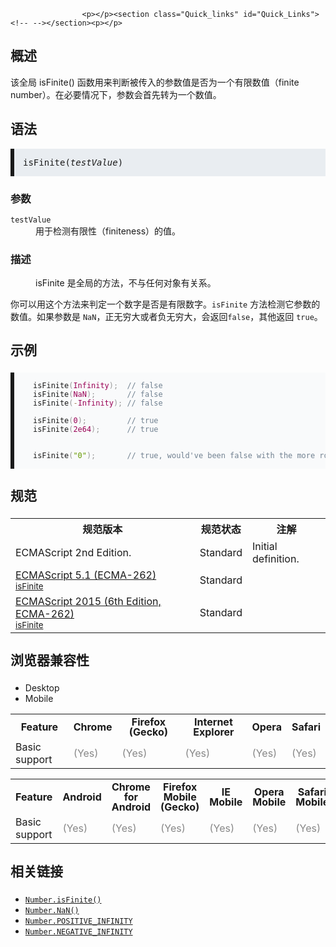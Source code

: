 
                
                  
                    <p></p><section class="Quick_links" id="Quick_Links"><!-- --></section><p></p>

<h2 name="Summary" id="Summary">&#x6982;&#x8FF0;</h2>

<p>&#x8BE5;&#x5168;&#x5C40; isFinite() &#x51FD;&#x6570;&#x7528;&#x6765;&#x5224;&#x65AD;&#x88AB;&#x4F20;&#x5165;&#x7684;&#x53C2;&#x6570;&#x503C;&#x662F;&#x5426;&#x4E3A;&#x4E00;&#x4E2A;&#x6709;&#x9650;&#x6570;&#x503C;&#xFF08;finite number&#xFF09;&#x3002;&#x5728;&#x5FC5;&#x8981;&#x60C5;&#x51B5;&#x4E0B;&#xFF0C;&#x53C2;&#x6570;&#x4F1A;&#x9996;&#x5148;&#x8F6C;&#x4E3A;&#x4E00;&#x4E2A;&#x6570;&#x503C;&#x3002;</p>

<h2 id="&#x8BED;&#x6CD5;">&#x8BED;&#x6CD5;</h2>

<pre style="margin-bottom: 0px; padding: 1em; border-left-width: 6px; border-left-style: solid; font-family: Consolas, Monaco, &apos;Andale Mono&apos;, monospace; font-size: 14px; direction: ltr; white-space: normal; text-shadow: none; background-color: rgba(212, 221, 228, 0.498039);" class="syntaxbox language-html">isFinite(<em>testValue</em>)</pre>

<h3 name="Parameters" id="Parameters">&#x53C2;&#x6570;</h3>

<dl>
 <dt><code>testValue</code></dt>
 <dd>&#x7528;&#x4E8E;&#x68C0;&#x6D4B;&#x6709;&#x9650;&#x6027;&#xFF08;finiteness&#xFF09;&#x7684;&#x503C;&#x3002;</dd>
</dl>

<h3 name="Description" id="Description">&#x63CF;&#x8FF0;</h3>

<dl>
 <dd>isFinite &#x662F;&#x5168;&#x5C40;&#x7684;&#x65B9;&#x6CD5;&#xFF0C;&#x4E0D;&#x4E0E;&#x4EFB;&#x4F55;&#x5BF9;&#x8C61;&#x6709;&#x5173;&#x7CFB;&#x3002;</dd>
</dl>

<p>&#x4F60;&#x53EF;&#x4EE5;&#x7528;&#x8FD9;&#x4E2A;&#x65B9;&#x6CD5;&#x6765;&#x5224;&#x5B9A;&#x4E00;&#x4E2A;&#x6570;&#x5B57;&#x662F;&#x5426;&#x662F;&#x6709;&#x9650;&#x6570;&#x5B57;&#x3002;<code>isFinite</code> &#x65B9;&#x6CD5;&#x68C0;&#x6D4B;&#x5B83;&#x53C2;&#x6570;&#x7684;&#x6570;&#x503C;&#x3002;&#x5982;&#x679C;&#x53C2;&#x6570;&#x662F; <code>NaN</code>&#xFF0C;&#x6B63;&#x65E0;&#x7A77;&#x5927;&#x6216;&#x8005;&#x8D1F;&#x65E0;&#x7A77;&#x5927;&#xFF0C;&#x4F1A;&#x8FD4;&#x56DE;<code>false</code>&#xFF0C;&#x5176;&#x4ED6;&#x8FD4;&#x56DE; <code>true</code>&#x3002;</p>

<h2 style="margin-bottom: 20px; line-height: 30px;" name="Examples" id="Examples">&#x793A;&#x4F8B;</h2>

<pre style="padding: 1em 0px 1em 30px; border-left-width: 6px; border-left-style: solid; font-family: Consolas, Monaco, &apos;Andale Mono&apos;, monospace; font-size: 14px; direction: ltr; white-space: normal; text-shadow: none; background-color: rgba(234, 239, 242, 0.247059);" class="brush: js  language-js"><code style="font-family: Consolas, Monaco, &apos;Andale Mono&apos;, monospace; direction: ltr; white-space: pre; color: inherit; text-shadow: none;" class="language-js"><span class="function token">isFinite<span style="color: rgb(153, 153, 153);" class="punctuation token">(</span></span><span style="color: rgb(153, 0, 85);" class="number token">Infinity</span><span style="color: rgb(153, 153, 153);" class="punctuation token">)</span><span style="color: rgb(153, 153, 153);" class="punctuation token">;</span> <span style="color: rgb(112, 128, 144); display: inherit;" class="comment token"> // false
</span><span class="function token">isFinite<span style="color: rgb(153, 153, 153);" class="punctuation token">(</span></span><span style="color: rgb(153, 0, 85);" class="number token">NaN</span><span style="color: rgb(153, 153, 153);" class="punctuation token">)</span><span style="color: rgb(153, 153, 153);" class="punctuation token">;</span>      <span style="color: rgb(112, 128, 144); display: inherit;" class="comment token"> // false
</span><span class="function token">isFinite<span style="color: rgb(153, 153, 153);" class="punctuation token">(</span></span><span style="background: rgba(255, 255, 255, 0.498039); color: rgb(166, 127, 89);" class="operator token">-</span><span style="color: rgb(153, 0, 85);" class="number token">Infinity</span><span style="color: rgb(153, 153, 153);" class="punctuation token">)</span><span style="color: rgb(153, 153, 153);" class="punctuation token">;</span><span style="color: rgb(112, 128, 144); display: inherit;" class="comment token"> // false
</span>
<span class="function token">isFinite<span style="color: rgb(153, 153, 153);" class="punctuation token">(</span></span><span style="color: rgb(153, 0, 85);" class="number token">0</span><span style="color: rgb(153, 153, 153);" class="punctuation token">)</span><span style="color: rgb(153, 153, 153);" class="punctuation token">;</span>        <span style="color: rgb(112, 128, 144); display: inherit;" class="comment token"> // true
</span><span class="function token">isFinite<span style="color: rgb(153, 153, 153);" class="punctuation token">(</span></span><span style="color: rgb(153, 0, 85);" class="number token">2e64</span><span style="color: rgb(153, 153, 153);" class="punctuation token">)</span><span style="color: rgb(153, 153, 153);" class="punctuation token">;</span>     <span style="color: rgb(112, 128, 144); display: inherit;" class="comment token"> // true
</span>

<span class="function token">isFinite<span style="color: rgb(153, 153, 153);" class="punctuation token">(</span></span><span style="color: rgb(102, 153, 0);" class="string token">&quot;0&quot;</span><span style="color: rgb(153, 153, 153);" class="punctuation token">)</span><span style="color: rgb(153, 153, 153);" class="punctuation token">;</span>      <span style="color: rgb(112, 128, 144); display: inherit;" class="comment token"> // true, would&apos;ve been false with the more robust Number.isFinite(&quot;0&quot;)</span></code></pre>

<div style="margin-top: 1em; position: absolute; left: 0px; right: 0px; line-height: inherit; top: 0px; background: 0px 0px;" class="line-number">&#xA0;</div>

<div style="margin-top: 1em; position: absolute; left: 0px; right: 0px; line-height: inherit; top: 19px; background: 0px 0px;" class="line-number">&#xA0;</div>

<div style="margin-top: 1em; position: absolute; left: 0px; right: 0px; line-height: inherit; top: 38px; background: 0px 0px;" class="line-number">&#xA0;</div>

<div style="margin-top: 1em; position: absolute; left: 0px; right: 0px; line-height: inherit; top: 57px; background: 0px 0px;" class="line-number">&#xA0;</div>

<div style="margin-top: 1em; position: absolute; left: 0px; right: 0px; line-height: inherit; top: 76px; background: 0px 0px;" class="line-number">&#xA0;</div>

<div style="margin-top: 1em; position: absolute; left: 0px; right: 0px; line-height: inherit; top: 95px; background: 0px 0px;" class="line-number">&#xA0;</div>

<div style="margin-top: 1em; position: absolute; left: 0px; right: 0px; line-height: inherit; top: 114px; background: 0px 0px;" class="line-number">&#xA0;</div>

<div style="margin-top: 1em; position: absolute; left: 0px; right: 0px; line-height: inherit; top: 133px; background: 0px 0px;" class="line-number">&#xA0;</div>

<div style="margin-top: 1em; position: absolute; left: 0px; right: 0px; line-height: inherit; top: 152px; background: 0px 0px;" class="line-number">&#xA0;</div>

<h2 style="margin-bottom: 20px; line-height: 30px;" id="&#x89C4;&#x8303;">&#x89C4;&#x8303;</h2>

<table class="standard-table">
 <tbody>
  <tr>
   <th scope="col">&#x89C4;&#x8303;&#x7248;&#x672C;</th>
   <th scope="col">&#x89C4;&#x8303;&#x72B6;&#x6001;</th>
   <th scope="col">&#x6CE8;&#x89E3;</th>
  </tr>
  <tr>
   <td>ECMAScript 2nd Edition.</td>
   <td>Standard</td>
   <td>Initial definition.</td>
  </tr>
  <tr>
   <td><a lang="en" hreflang="en" href="http://www.ecma-international.org/ecma-262/5.1/#sec-15.1.2.5" class="external">ECMAScript 5.1 (ECMA-262)<br><small lang="zh-CN">isFinite</small></a></td>
   <td><span class="spec-Standard">Standard</span></td>
   <td>&#xA0;</td>
  </tr>
  <tr>
   <td><a lang="en" hreflang="en" href="http://www.ecma-international.org/ecma-262/6.0/#sec-isfinite-number" class="external">ECMAScript 2015 (6th Edition, ECMA-262)<br><small lang="zh-CN">isFinite</small></a></td>
   <td><span class="spec-Standard">Standard</span></td>
   <td>&#xA0;</td>
  </tr>
 </tbody>
</table>

<h2 style="margin-bottom: 20px; line-height: 30px;" id="&#x6D4F;&#x89C8;&#x5668;&#x517C;&#x5BB9;&#x6027;">&#x6D4F;&#x89C8;&#x5668;&#x517C;&#x5BB9;&#x6027;</h2>

<p></p><div class="htab"> 
    <a name="AutoCompatibilityTable" id="AutoCompatibilityTable"></a> 
    <ul> 
        <li class="selected"><a>Desktop</a></li> 
        <li><a>Mobile</a></li> 
    </ul> 
</div><p></p>

<div id="compat-desktop">
<table class="compat-table">
 <tbody>
  <tr>
   <th style="line-height: 16px;">Feature</th>
   <th style="line-height: 16px;">Chrome</th>
   <th style="line-height: 16px;">Firefox (Gecko)</th>
   <th style="line-height: 16px;">Internet Explorer</th>
   <th style="line-height: 16px;">Opera</th>
   <th style="line-height: 16px;">Safari</th>
  </tr>
  <tr>
   <td>Basic support</td>
   <td><span title="Please update this with the earliest version of support." style="color: #888;">(Yes)</span></td>
   <td><span title="Please update this with the earliest version of support." style="color: #888;">(Yes)</span></td>
   <td><span title="Please update this with the earliest version of support." style="color: #888;">(Yes)</span></td>
   <td><span title="Please update this with the earliest version of support." style="color: #888;">(Yes)</span></td>
   <td><span title="Please update this with the earliest version of support." style="color: #888;">(Yes)</span></td>
  </tr>
 </tbody>
</table>
</div>

<div id="compat-mobile">
<table class="compat-table">
 <tbody>
  <tr>
   <th style="line-height: 16px;">Feature</th>
   <th style="line-height: 16px;">Android</th>
   <th style="line-height: 16px;">Chrome for Android</th>
   <th style="line-height: 16px;">Firefox Mobile (Gecko)</th>
   <th style="line-height: 16px;">IE Mobile</th>
   <th style="line-height: 16px;">Opera Mobile</th>
   <th style="line-height: 16px;">Safari Mobile</th>
  </tr>
  <tr>
   <td>Basic support</td>
   <td><span title="Please update this with the earliest version of support." style="color: #888;">(Yes)</span></td>
   <td><span title="Please update this with the earliest version of support." style="color: #888;">(Yes)</span></td>
   <td><span title="Please update this with the earliest version of support." style="color: #888;">(Yes)</span></td>
   <td><span title="Please update this with the earliest version of support." style="color: #888;">(Yes)</span></td>
   <td><span title="Please update this with the earliest version of support." style="color: #888;">(Yes)</span></td>
   <td><span title="Please update this with the earliest version of support." style="color: #888;">(Yes)</span></td>
  </tr>
 </tbody>
</table>
</div>

<h2 style="margin-bottom: 20px; line-height: 30px;" name="See_Also" id="See_Also">&#x76F8;&#x5173;&#x94FE;&#x63A5;</h2>

<ul>
 <li><a title="Number.isFinite() &#x65B9;&#x6CD5;&#x7528;&#x6765;&#x68C0;&#x6D4B;&#x4F20;&#x5165;&#x7684;&#x53C2;&#x6570;&#x662F;&#x5426;&#x662F;&#x4E00;&#x4E2A;&#x6709;&#x7A77;&#x6570;&#x3002;" href="/zh-CN/docs/Web/JavaScript/Reference/Global_Objects/Number/isFinite"><code>Number.isFinite()</code></a></li>
 <li><a title="Number.NaN&#xA0;&#x8868;&#x793A;&#x201C;&#x975E;&#x6570;&#x5B57;&#x201D;&#xFF08;Not-A-Number&#xFF09;&#x3002;&#x548C; NaN &#x76F8;&#x540C;&#x3002;" href="/zh-CN/docs/Web/JavaScript/Reference/Global_Objects/Number/NaN"><code>Number.NaN()</code></a></li>
 <li><a title="Number.POSITIVE_INFINITY &#x5C5E;&#x6027;&#x8868;&#x793A;&#x6B63;&#x65E0;&#x7A77;&#x5927;&#x3002;" href="/zh-CN/docs/Web/JavaScript/Reference/Global_Objects/Number/POSITIVE_INFINITY"><code>Number.POSITIVE_INFINITY</code></a></li>
 <li><a title="Number.NEGATIVE_INFINITY &#x5C5E;&#x6027;&#x8868;&#x793A;&#x8D1F;&#x65E0;&#x7A77;&#x5927;&#x3002;" href="/zh-CN/docs/Web/JavaScript/Reference/Global_Objects/Number/NEGATIVE_INFINITY"><code>Number.NEGATIVE_INFINITY</code></a></li>
</ul>
                  
                
              